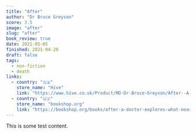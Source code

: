 ```yaml
---
title: "After"
author: "Dr Bruce Greyson"
score: 3.5
image: "after"
slug: "after"
book_review: true
date: 2021-05-05
finished: 2021-04-20
draft: false
tags:
  - non-fiction
  - death
links:
  - country: "🇬🇧"
    store_name: "Hive"
    link: "https://www.hive.co.uk/Product/MD-Dr-Bruce-Greyson/After--A-Doctor-Explores-What-Near-Death-Experiences-Reve/25523446"
  - country: "🇺🇸"
    store_name: "bookshop.org"
    link: "https://bookshop.org/books/after-a-doctor-explores-what-near-death-experiences-reveal-about-life-and-beyond/9781250263032"
---
```


This is some test content.